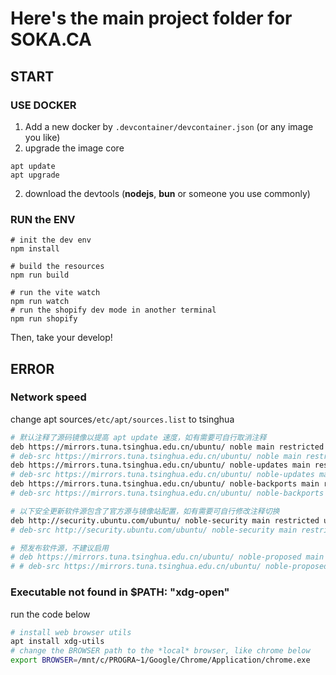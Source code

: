 # Here's the main project folder for SOKA.CA

## START
### USE DOCKER
1. Add a new docker by `.devcontainer/devcontainer.json` (or any image you like)
2. upgrade the image core
```bsh
apt update
apt upgrade
```
2. download the devtools (**nodejs**, **bun** or someone you use commonly)
### RUN the ENV
```bush
# init the dev env
npm install

# build the resources
npm run build

# run the vite watch
npm run watch
# run the shopify dev mode in another terminal
npm run shopify
```

Then, take your develop!

## ERROR
### Network speed
change apt sources`/etc/apt/sources.list` to tsinghua
```bash
# 默认注释了源码镜像以提高 apt update 速度，如有需要可自行取消注释
deb https://mirrors.tuna.tsinghua.edu.cn/ubuntu/ noble main restricted universe multiverse
# deb-src https://mirrors.tuna.tsinghua.edu.cn/ubuntu/ noble main restricted universe multiverse
deb https://mirrors.tuna.tsinghua.edu.cn/ubuntu/ noble-updates main restricted universe multiverse
# deb-src https://mirrors.tuna.tsinghua.edu.cn/ubuntu/ noble-updates main restricted universe multiverse
deb https://mirrors.tuna.tsinghua.edu.cn/ubuntu/ noble-backports main restricted universe multiverse
# deb-src https://mirrors.tuna.tsinghua.edu.cn/ubuntu/ noble-backports main restricted universe multiverse

# 以下安全更新软件源包含了官方源与镜像站配置，如有需要可自行修改注释切换
deb http://security.ubuntu.com/ubuntu/ noble-security main restricted universe multiverse
# deb-src http://security.ubuntu.com/ubuntu/ noble-security main restricted universe multiverse

# 预发布软件源，不建议启用
# deb https://mirrors.tuna.tsinghua.edu.cn/ubuntu/ noble-proposed main restricted universe multiverse
# # deb-src https://mirrors.tuna.tsinghua.edu.cn/ubuntu/ noble-proposed main restricted universe multiverse
```
### Executable not found in $PATH: "xdg-open"

run the code below
```bash
# install web browser utils
apt install xdg-utils
# change the BROWSER path to the *local* browser, like chrome below
export BROWSER=/mnt/c/PROGRA~1/Google/Chrome/Application/chrome.exe
```